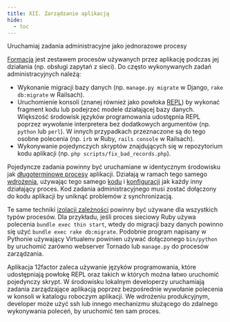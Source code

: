 ```yaml
---
title: XII. Zarządzanie aplikacją
hide:
  - toc
---
```

Uruchamiaj zadania administracyjne jako jednorazowe procesy

[Formacja](./concurrency.md) jest zestawem procesów używanych przez aplikację podczas jej działania (np. obsługi zapytań z sieci). Do często wykonywanych zadań administracyjnych należą:

* Wykonanie migracji bazy danych (np. `manage.py migrate` w Django, `rake db:migrate` w Railsach).
* Uruchomienie konsoli (znanej również jako powłoka [REPL](http://pl.wikipedia.org/wiki/REPL)) by wykonać fragment kodu lub podejrzeć modele działającej bazy danych. Większość środowisk języków programowania udostępnia REPL poprzez wywołanie interpretera bez dodatkowych argumentów (np. `python` lub `perl`). W innych przypadkach przeznaczone są do tego osobne polecenia (np. `irb` w Ruby, `rails console` w Railsach).
* Wykonywanie pojedynczych skryptów znajdujących się w repozytorium kodu aplikacji (np. `php scripts/fix_bad_records.php`).

Pojedyncze zadania powinny być uruchamiane w identycznym środowisku jak [długoterminowe procesy](./processes.md) aplikacji. Działają w ramach tego samego [wdrożenia](./build-release-run.md), używając tego samego [kodu](./codebase.md) i [konfiguracji](./config.md) jak każdy inny działający proces. Kod zadania administracyjnego musi zostać dołączony do kodu aplikacji by uniknąć problemów z synchronizacją.

Te same techniki [izolacji zależności](./dependencies.md) powinny być używane dla wszystkich typów procesów. Dla przykładu, jeśli proces sieciowy Ruby używa polecenia `bundle exec thin start`, wtedy do migracji bazy danych powinno się użyć `bundle exec rake db:migrate`. Podobnie program napisany w Pythonie używający Virtualenv powinien używać dołączonego `bin/python` by uruchomić zarówno webserver Tornado lub `manage.py` do procesów zarządzania.

Aplikacja 12factor zaleca używanie języków programowania, które udostępniają powłokę REPL oraz takich w których można łatwo uruchomić pojedynczy skrypt. W środowisku lokalnym developerzy uruchamiają zadania zarządzające aplikacją poprzez bezpośrednie wywołanie polecenia w konsoli w katalogu roboczym aplikacji. We wdrożeniu produkcyjnym, developer może użyć ssh lub innego mechanizmu służącego do zdalnego wykonywania poleceń, by uruchomić ten sam proces.
